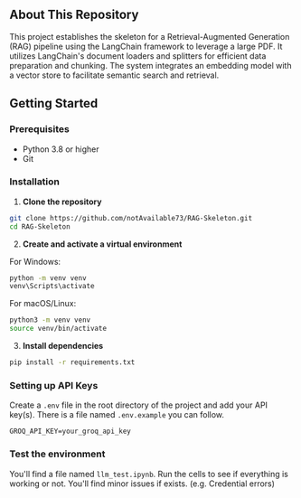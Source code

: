  

## About This Repository
This project establishes the skeleton for a Retrieval-Augmented Generation (RAG) pipeline using the LangChain framework to leverage a large PDF. It utilizes LangChain's document loaders and splitters for efficient data preparation and chunking. The system integrates an embedding model with a vector store to facilitate semantic search and retrieval. 
 

## Getting Started

### Prerequisites

- Python 3.8 or higher
- Git

### Installation

1. **Clone the repository**

```bash
git clone https://github.com/notAvailable73/RAG-Skeleton.git
cd RAG-Skeleton
```

2. **Create and activate a virtual environment**

For Windows:
```bash
python -m venv venv
venv\Scripts\activate
```

For macOS/Linux:
```bash
python3 -m venv venv
source venv/bin/activate
```

3. **Install dependencies**

```bash
pip install -r requirements.txt
```

### Setting up API Keys

Create a `.env` file in the root directory of the project and add your API key(s). There is a file named `.env.example` you can follow.

```
GROQ_API_KEY=your_groq_api_key 
```
 
### Test the environment

You'll find a file named `llm_test.ipynb`. Run the cells to see if everything is working or not. You'll find minor issues  if exists. (e.g. Credential errors)
 